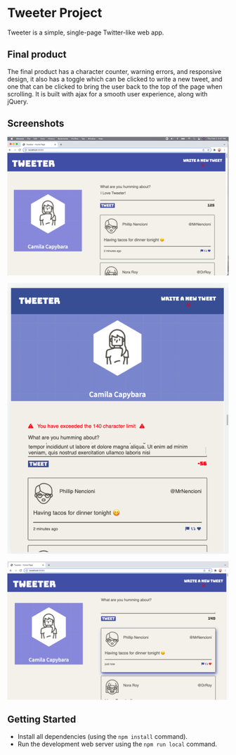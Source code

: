 # Tweeter Project

Tweeter is a simple, single-page Twitter-like web app.

## Final product
The final product has a character counter, warning errors, and responsive design, it also has a toggle which can be clicked to write a new tweet, and one that can be clicked to bring the user back to the top of the page when scrolling. It is built with ajax for a smooth user experience, along with jQuery.

## Screenshots

![The functionality of the character counter when writing a tweet: ](https://github.com/oliviacowan/tweeter-template/blob/master/docs/new-tweet.png?raw=true)

![The web app from a mobile device perspective, along with the error warning for exceeding the character limit:](https://github.com/oliviacowan/tweeter-template/blob/master/docs/mobile-device.png?raw=true)

![The toggle in the mobile view, to scroll to the top](https://github.com/oliviacowan/tweeter-template/blob/master/docs/timeline-hover.png?raw=true)

## Getting Started

- Install all dependencies (using the `npm install` command).
- Run the development web server using the `npm run local` command.